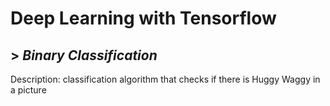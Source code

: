 # **Deep Learning with Tensorflow**
## > *Binary Classification*
Description: classification algorithm that checks if there is Huggy Waggy in a picture

<picture>
  <source media="(prefers-color-scheme: dark)" srcset="huggy_waggy.png">
</picture>
